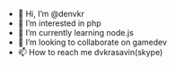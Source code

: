 - 👋 Hi, I’m @denvkr
- 👀 I’m interested in php
- 🌱 I’m currently learning node.js
- 💞️ I’m looking to collaborate on gamedev
- 📫 How to reach me dvkrasavin(skype)

<!---
denvkr/denvkr is a ✨ special ✨ repository because its `README.md` (this file) appears on your GitHub profile.
You can click the Preview link to take a look at your changes.
--->
